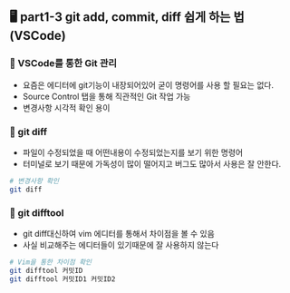 ## 🖥️ part1-3 git add, commit, diff 쉽게 하는 법 (VSCode)

### 🔹 VSCode를 통한 Git 관리

- 요즘은 에디터에 git기능이 내장되어있어 굳이 명령어를 사용 할 필요는 없다.
- Source Control 탭을 통해 직관적인 Git 작업 가능
- 변경사항 시각적 확인 용이

### 🔹 git diff

- 파일이 수정되었을 때 어떤내용이 수정되었는지를 보기 위한 명령어
- 터미널로 보기 때문에 가독성이 많이 떨어지고 버그도 많아서 사용은 잘 안한다.

```bash
# 변경사항 확인
git diff
```

### 🔹 git difftool

- git diff대신하여 vim 에디터를 통해서 차이점을 볼 수 있음
- 사실 비교해주는 에디터들이 있기때문에 잘 사용하지 않는다

```bash
# Vim을 통한 차이점 확인
git difftool 커밋ID
git difftool 커밋ID1 커밋ID2
```
